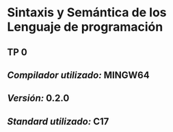 # Sintaxis y Semántica de los Lenguaje de programación 
## TP 0

## *Compilador utilizado:* MINGW64
## *Versión:* 0.2.0
## *Standard utilizado:* C17
